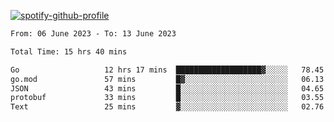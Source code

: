 [![spotify-github-profile](https://spotify-github-profile.vercel.app/api/view?uid=313pysyt3uxkjdidtiuvzf7nrnnu&cover_image=true&theme=natemoo-re&show_offline=false&background_color=121212&interchange=false&bar_color=53b14f&bar_color_cover=false)](https://spotify-github-profile.vercel.app/api/view?uid=313pysyt3uxkjdidtiuvzf7nrnnu&redirect=true)

<!--START_SECTION:waka-->

```txt
From: 06 June 2023 - To: 13 June 2023

Total Time: 15 hrs 40 mins

Go                   12 hrs 17 mins  ███████████████████▓░░░░░   78.45 %
go.mod               57 mins         █▓░░░░░░░░░░░░░░░░░░░░░░░   06.13 %
JSON                 43 mins         █░░░░░░░░░░░░░░░░░░░░░░░░   04.65 %
protobuf             33 mins         █░░░░░░░░░░░░░░░░░░░░░░░░   03.55 %
Text                 25 mins         ▓░░░░░░░░░░░░░░░░░░░░░░░░   02.76 %
```

<!--END_SECTION:waka-->